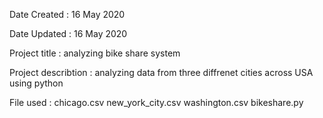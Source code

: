 Date Created : 16 May 2020

Date Updated : 16 May 2020

Project title : analyzing bike share system

Project describtion : analyzing data from three diffrenet cities across USA using python

File used :
chicago.csv
new_york_city.csv
washington.csv
bikeshare.py